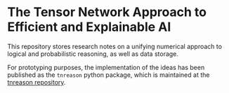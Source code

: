 # The Tensor Network Approach to Efficient and Explainable AI

This repository stores research notes on a unifying numerical approach to logical and probabilistic reasoning, as well as data storage. 

For prototyping purposes, the implementation of the ideas has been published as the `tnreason` python package, which is maintained at
the [tnreason repository](https://github.com/EnexaProject/enexa-tensor-reasoning).
